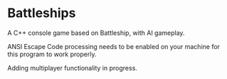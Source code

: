 # Battleships
A C++ console game based on Battleship, with AI gameplay.

ANSI Escape Code processing needs to be enabled on your machine for this program to work properly.

Adding multiplayer functionality in progress.

